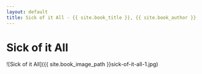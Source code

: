 ```yaml
---
layout: default
title: Sick of it All - {{ site.book_title }}, {{ site.book_author }}
---
```


# Sick of it All

![Sick of it All]({{ site.book_image_path }}sick-of-it-all-1.jpg)
